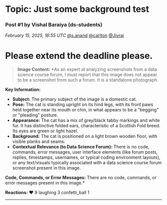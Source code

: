 # Topic: Just some background test

### Post #1 by **Vishal Baraiya** (ds-students)
*February 15, 2025, 16:55 UTC*
[@s.anand](https://discourse.onlinedegree.iitm.ac.in/u/s.anand) [@carlton](https://discourse.onlinedegree.iitm.ac.in/u/carlton) [@Jivraj](https://discourse.onlinedegree.iitm.ac.in/u/jivraj)

# Please extend the deadline please.



> **Image Content:** *As an expert at analyzing screenshots from a data science course forum, I must report that this image does not appear to be a screenshot from such a forum. It is a standalone photograph.

**Key Information:**

*   **Subject:** The primary subject of the image is a domestic cat.
*   **Pose:** The cat is standing upright on its hind legs, with its front paws held together near its mouth or chin, in what appears to be a "begging" or "pleading" posture.
*   **Appearance:** The cat has a mix of grey/black tabby markings and white fur. It has distinctive folded ears, characteristic of a Scottish Fold breed. Its eyes are green or light hazel.
*   **Background:** The cat is positioned on a light brown wooden floor, with visible planks and seams.
*   **Contextual Relevance (to Data Science Forum):** There is no code, commands, error messages, user interface elements (like forum posts, replies, timestamps, usernames, or typical coding environment layouts), or any text/visuals typically associated with a data science course forum screenshot present in this image.

**Code, Commands, or Error Messages:**
There are no code, commands, or error messages present in this image.*



**Reactions:** ❤️ 9 laughing 3 confetti_ball 1

---
